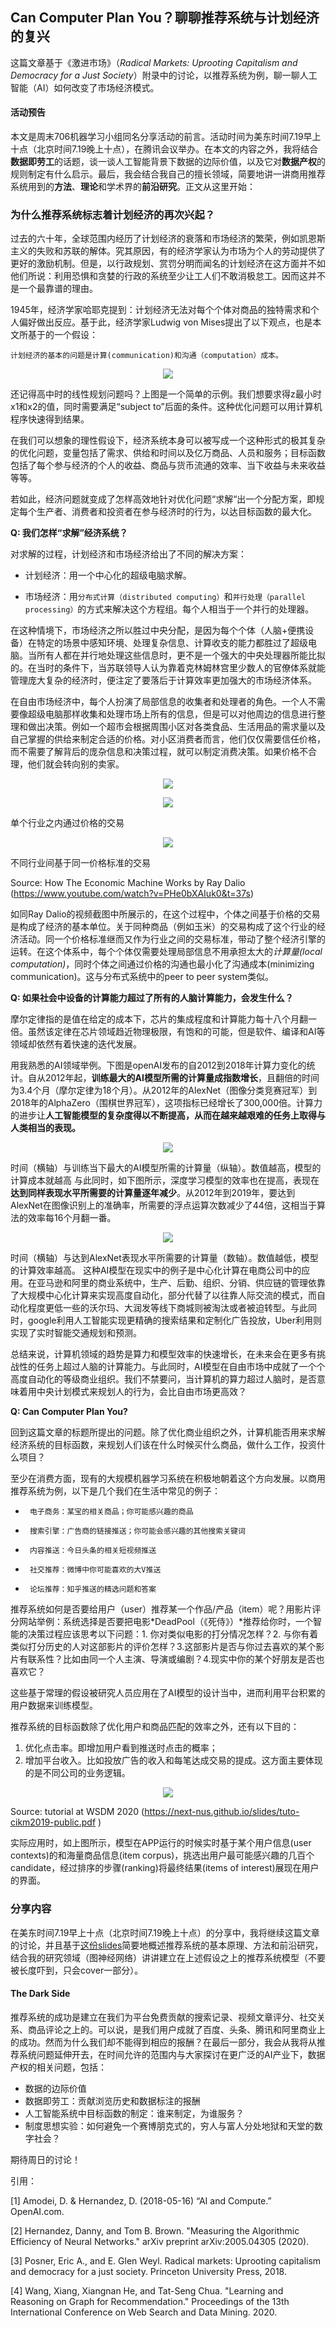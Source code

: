## Can Computer Plan You？聊聊推荐系统与计划经济的复兴

这篇文章基于《激进市场》（*Radical Markets: Uprooting Capitalism and Democracy for a Just Society*）附录中的讨论，以推荐系统为例，聊一聊人工智能（AI）如何改变了市场经济模式。

#### 活动预告
本文是周末706机器学习小组同名分享活动的前言。活动时间为美东时间7.19早上十点（北京时间7.19晚上十点），在腾讯会议举办。在本文的内容之外，我将结合**数据即劳工**的话题，谈一谈人工智能背景下数据的边际价值，以及它对**数据产权**的规则制定有什么启示。最后，我会结合我自己的擅长领域，简要地讲一讲商用推荐系统用到的**方法**、**理论**和学术界的**前沿研究**。正文从这里开始：

### 为什么推荐系统标志着计划经济的再次兴起？
过去的六十年，全球范围内经历了计划经济的衰落和市场经济的繁荣，例如凯恩斯主义的失败和苏联的解体。究其原因，有的经济学家认为市场为个人的劳动提供了更好的激励机制。但是，以行政规划、赏罚分明而闻名的计划经济在这方面并不如他们所说：利用恐惧和贪婪的行政的系统至少让工人们不敢消极怠工。因而这并不是一个最靠谱的理由。

1945年，经济学家哈耶克提到：计划经济无法对每个个体对商品的独特需求和个人偏好做出反应。基于此，经济学家Ludwig von Mises提出了以下观点，也是本文所基于的一个假设：

```
计划经济的基本的问题是计算(communication)和沟通（computation）成本。
```

<p align="center">
<img src="images/Picture1.png">
</p>

还记得高中时的线性规划问题吗？上图是一个简单的示例。我们想要求得z最小时x1和x2的值，同时需要满足“subject to”后面的条件。这种优化问题可以用计算机程序快速得到结果。

在我们可以想象的理性假设下，经济系统本身可以被写成一个这种形式的极其复杂的优化问题，变量包括了需求、供给和时间以及亿万商品、人员和服务；目标函数包括了每个参与经济的个人的收益、商品与货币流通的效率、当下收益与未来收益等等。

若如此，经济问题就变成了怎样高效地针对优化问题“求解“出一个分配方案，即规定每个生产者、消费者和投资者在参与经济时的行为，以达目标函数的最大化。

**Q: 我们怎样“求解”经济系统？**

对求解的过程，计划经济和市场经济给出了不同的解决方案：

- 计划经济：用一个中心化的超级电脑求解。

- 市场经济：用`分布式计算（distributed computing）`和`并行处理（parallel processing）`的方式来解决这个方程组。每个人相当于一个并行的处理器。

在这种情境下，市场经济之所以胜过中央分配，是因为每个个体（人脑+便携设备）在特定的场景中感知环境、处理复杂信息、计算收支的能力都胜过了超级电脑。当所有人都在并行地处理这些信息时，更不是一个强大的中央处理器所能比拟的。在当时的条件下，当苏联领导人认为靠着克林姆林宫里少数人的官僚体系就能管理庞大复杂的经济时，便注定了要落后于计算效率更加强大的市场经济体系。

在自由市场经济中，每个人扮演了局部信息的收集者和处理者的角色。一个人不需要像超级电脑那样收集和处理市场上所有的信息，但是可以对他周边的信息进行整理和做出决策。例如一个超市会根据周围小区对各类食品、生活用品的需求量以及自己掌握的供给来制定合适的价格。对小区消费者而言，他们仅仅需要信任价格，而不需要了解背后的庞杂信息和决策过程，就可以制定消费决策。如果价格不合理，他们就会转向别的卖家。


<p align="center">
<img src="images/image004.png">
</p>

<p align="center">
<img src="images/image006.png">
</p>
单个行业之内通过价格的交易

<p align="center">
<img src="images/image008.png">
</p>
不同行业间基于同一价格标准的交易 

Source: How The Economic Machine Works by Ray Dalio (https://www.youtube.com/watch?v=PHe0bXAIuk0&t=37s)

如同Ray Dalio的视频截图中所展示的，在这个过程中，个体之间基于价格的交易是构成了经济的基本单位。关于同种商品（例如玉米）的交易构成了这个行业的经济活动。同一个价格标准继而又作为行业之间的交易标准，带动了整个经济引擎的运转。在这个体系中，每个个体仅需要处理局部信息不用承担太大的*计算量(local computation)*，同时个体之间通过价格的沟通也最小化了沟通成本(minimizing communication)。这与分布式系统中的peer to peer system类似。

**Q: 如果社会中设备的计算能力超过了所有的人脑计算能力，会发生什么？**

摩尔定律指的是值在给定的成本下，芯片的集成程度和计算能力每十八个月翻一倍。虽然该定律在芯片领域趋近物理极限，有饱和的可能，但是软件、编译和AI等领域却依然有着快速的迭代发展。

用我熟悉的AI领域举例。下图是openAI发布的自2012到2018年计算力变化的统计。自从2012年起，**训练最大的AI模型所需的计算量成指数增长**，且翻倍的时间为3.4个月（摩尔定律为18个月）。从2012年的AlexNet（图像分类竞赛冠军）到2018年的AlphaZero（围棋世界冠军），这项指标已经增长了300,000倍。计算力的进步让**人工智能模型的复杂度得以不断提高，从而在越来越艰难的任务上取得与人类相当的表现。**


<p align="center">
<img src="images/image009.png">
</p>

时间（横轴）与训练当下最大的AI模型所需的计算量（纵轴）。数值越高，模型的计算成本就越高
与此同时，如下图所示，深度学习模型的效率也在提高，表现在**达到同样表现水平所需要的计算量逐年减少**。从2012年到2019年，要达到AlexNet在图像识别上的准确率，所需要的浮点运算次数减少了44倍，这相当于算法的效率每16个月翻一番。


<p align="center">
<img src="images/image010.png">
</p>
时间（横轴）与达到AlexNet表现水平所需要的计算量（数轴）。数值越低，模型的计算效率越高。
这种AI模型在现实中的例子是中心化计算在电商公司中的应用。在亚马逊和阿里的商业系统中，生产、后勤、组织、分销、供应链的管理依靠了大规模中心化计算来实现高度自动化，部分代替了以往靠人际交流的模式，而自动化程度更低一些的沃尔玛、大润发等线下商城则被淘汰或者被迫转型。与此同时，google利用人工智能实现更精确的搜索结果和定制化广告投放，Uber利用则实现了实时智能交通规划和预测。

总结来说，计算机领域的趋势是算力和模型效率的快速增长，在未来会在更多有挑战性的任务上超过人脑的计算能力。与此同时，AI模型在自由市场中成就了一个个高度自动化的等级商业组织。我们不禁要问，当计算机的算力超过人脑时，是否意味着用中央计划模式来规划人的行为，会比自由市场更高效？

**Q: Can Computer Plan You?**

回到这篇文章的标题所提出的问题。除了优化商业组织之外，计算机能否用来求解经济系统的目标函数，来规划人们该在什么时候买什么商品，做什么工作，投资什么项目？

至少在消费方面，现有的大规模机器学习系统在积极地朝着这个方向发展。以商用推荐系统为例，以下是几个我们在生活中常见的例子：

-      电子商务：某宝的相关商品；你可能感兴趣的商品

-      搜索引擎：广告商的链接推送；你可能会感兴趣的其他搜索关键词

-      内容推送：今日头条的相关短视频推送

-      社交推荐：微博中你可能喜欢的大V推送

-      论坛推荐：知乎推送的精选问题和答案

推荐系统如何是否要给用户（user）推荐某一个作品/产品（item）呢？用影片评分网站举例：系统选择是否要把电影*DeadPool（《死侍》）*推荐给你时，一个智能的决策过程应该思考以下问题：1. 你对类似电影的打分情况怎样？2. 与你有着类似打分历史的人对这部影片的评价怎样？3.这部影片是否与你过去喜欢的某个影片有联系性？比如由同一个人主演、导演或编剧？4.现实中你的某个好朋友是否也喜欢它？

这些基于常理的假设被研究人员应用在了AI模型的设计当中，进而利用平台积累的用户数据来训练模型。

推荐系统的目标函数除了优化用户和商品匹配的效率之外，还有以下目的：

1. 优化点击率。即增加用户看到推送时点击的概率；
2. 增加平台收入。比如投放广告的收入和每笔达成交易的提成。这方面主要体现的是不同公司的业务逻辑。

<p align="center">
<img src="images/image011.png">
</p>

Source: tutorial at WSDM 2020 (https://next-nus.github.io/slides/tuto-cikm2019-public.pdf )

实际应用时，如上图所示，模型在APP运行的时候实时基于某个用户信息(user contexts)的和海量商品信息(item corpus)，挑选出用户最可能感兴趣的几百个candidate，经过排序的步骤(ranking)将最终结果(items of interest)展现在用户的界面。

### 分享内容
在美东时间7.19早上十点（北京时间7.19晚上十点）的分享中，我将继续这篇文章的讨论，并且基于[这份slides](https://next-nus.github.io/slides/tuto-cikm2019-public.pdf)简要地概述推荐系统的基本原理、方法和前沿研究，结合我的研究领域（图神经网络）讲讲建立在上述假设之上的推荐系统模型（不要被长度吓到，只会cover一部分）。

#### The Dark Side

推荐系统的成功是建立在我们为平台免费贡献的搜索记录、视频文章评分、社交关系、商品评论之上的。可以说，是我们用户成就了百度、头条、腾讯和阿里商业上的成功。然而为什么我们却不能得到相应的报酬？在最后一部分，我会从我将从推荐系统问题延伸开去，在时间允许的范围内与大家探讨在更广泛的AI产业下，数据产权的相关问题，包括：

- 数据的边际价值
- 数据即劳工：贡献浏览历史和数据标注的报酬
- 人工智能系统中目标函数的制定：谁来制定，为谁服务？
- 制度思想实验：如何避免一个赛博朋克式的，穷人与富人分处地狱和天堂的数字社会？

期待周日的讨论！


引用：

[1] Amodei, D. & Hernandez, D. (2018-05-16) “AI and Compute.” OpenAI.com.

[2] Hernandez, Danny, and Tom B. Brown. "Measuring the Algorithmic Efficiency of Neural Networks." arXiv preprint arXiv:2005.04305 (2020).

[3] Posner, Eric A., and E. Glen Weyl. Radical markets: Uprooting capitalism and democracy for a just society. Princeton University Press, 2018.

[4] Wang, Xiang, Xiangnan He, and Tat-Seng Chua. "Learning and Reasoning on Graph for Recommendation." Proceedings of the 13th International Conference on Web Search and Data Mining. 2020.
